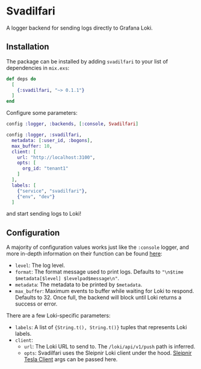# Svadilfari

A logger backend for sending logs directly to Grafana Loki.

## Installation

The package can be installed by adding `svadilfari` to your list of dependencies in `mix.exs`:

```elixir
def deps do
  [
    {:svadilfari, "~> 0.1.1"}
  ]
end
```

Configure some parameters:

```elixir
config :logger, :backends, [:console, Svadilfari]

config :logger, :svadilfari,
  metadata: [:user_id, :bogons],
  max_buffer: 10,
  client: [
    url: "http://localhost:3100",
    opts: [
      org_id: "tenant1"
    ]
  ],
  labels: [
    {"service", "svadilfari"},
    {"env", "dev"}
  ]
```

and start sending logs to Loki!

## Configuration

A majority of configuration values works just like the `:console` logger, and more in-depth information on their function can be found [here](https://hexdocs.pm/logger/1.13.4/Logger.Backends.Console.html#module-options):

* `level`: The log level.
* `format`: The format message used to print logs. Defaults to `"\n$time $metadata[$level] $levelpad$message\n"`.
* `metadata`: The metadata to be printed by `$metadata`.
* `max_buffer`: Maximum events to buffer while waiting for Loki to respond. Defaults to 32. Once full, the backend will block until Loki returns a success or error.

There are a few Loki-specific parameters:

* `labels`: A list of `{String.t(), String.t()}` tuples that represents Loki labels.
* `client`: 
  * `url`: The Loki URL to send to. The `/loki/api/v1/push` path is inferred.
  * `opts`: Svadilfari uses the Sleipnir Loki client under the hood. [Sleipnir Tesla Client](https://hexdocs.pm/sleipnir/readme.html#customizing-the-client) args can be passed here.